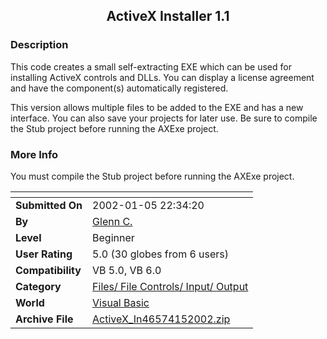 ﻿<div align="center">

## ActiveX Installer 1\.1


</div>

### Description

This code creates a small self-extracting EXE which can be used for installing ActiveX controls and DLLs. You can display a license agreement and have the component(s) automatically registered.

This version allows multiple files to be added to the EXE and has a new interface. You can also save your projects for later use. Be sure to compile the Stub project before running the AXExe project.
 
### More Info
 
You must compile the Stub project before running the AXExe project.


<span>             |<span>
---                |---
**Submitted On**   |2002-01-05 22:34:20
**By**             |[Glenn C\.](https://github.com/Planet-Source-Code/PSCIndex/blob/master/ByAuthor/glenn-c.md)
**Level**          |Beginner
**User Rating**    |5.0 (30 globes from 6 users)
**Compatibility**  |VB 5\.0, VB 6\.0
**Category**       |[Files/ File Controls/ Input/ Output](https://github.com/Planet-Source-Code/PSCIndex/blob/master/ByCategory/files-file-controls-input-output__1-3.md)
**World**          |[Visual Basic](https://github.com/Planet-Source-Code/PSCIndex/blob/master/ByWorld/visual-basic.md)
**Archive File**   |[ActiveX\_In46574152002\.zip](https://github.com/Planet-Source-Code/glenn-c-activex-installer-1-1__1-30439/archive/master.zip)








